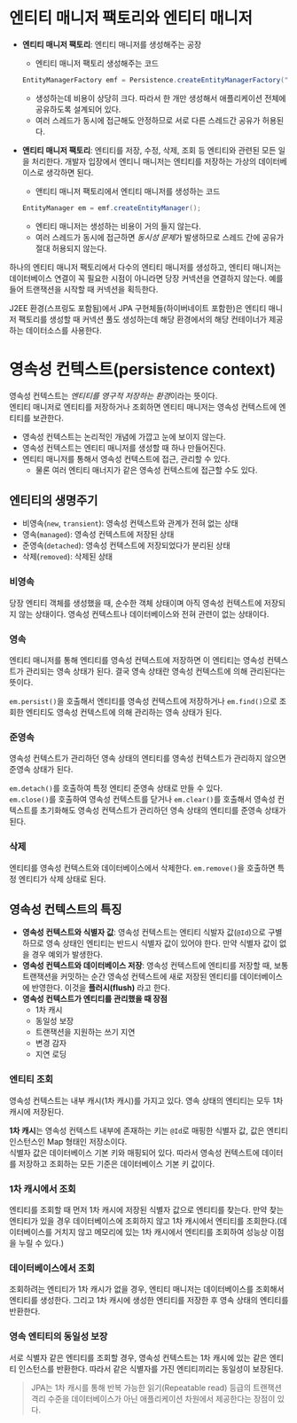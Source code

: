 # 엔티티 매니저 팩토리와 엔티티 매니저

- **엔티티 매니저 팩토리**: 엔티티 매니저를 생성해주는 공장
    - 엔티티 매니저 팩토리 생성해주는 코드
    ```java
    EntityManagerFactory emf = Persistence.createEntityManagerFactory("jpabook");
    ```
    - 생성하는데 비용이 상당히 크다. 따라서 한 개만 생성해서 애플리케이션 전체에 공유하도록 설계되어 있다.
    - 여러 스레드가 동시에 접근해도 안정하므로 서로 다른 스레드간 공유가 허용된다.

- **앤티티 매니저 팩토리**: 엔티티를 저장, 수정, 삭제, 조회 등 엔티티와 관련된 모든 일을 처리한다. 개발자 입장에서 엔티니 매니저는 엔티티를 저장하는 가상의 데이터베이스로 생각하면 된다.
    - 앤티티 매니저 팩토리에서 엔티티 매니저를 생성하는 코드
    ```java
    EntityManager em = emf.createEntityManager();
    ```
    - 엔티티 매니저는 생성하는 비용이 거의 들지 않는다.
    - 여러 스레드가 동시에 접근하면 *동시성 문제*가 발생하므로 스레드 간에 공유가 절대 허용되지 않는다.

하나의 엔티티 매니저 팩토리에서 다수의 엔티티 매니저를 생성하고, 엔티티 매니저는 데이터베이스 연결이 꼭 필요한 시점이 아니라면 당장 커넥션을 연결하지 않는다. 예를 들어 트랜잭션을 시작할 때 커넥션을 획득한다.

J2EE 환경(스프링도 포함됨)에서 JPA 구현체들(하이버네이트 포함한)은 엔티티 매니저 팩토리를 생성할 때 커넥션 풀도 생성하는데 해당 환경에서의 해당 컨테이너가 제공하는 데이터소스를 사용한다.

# 영속성 컨텍스트(persistence context)

영속성 컨텍스트는 *엔티티를 영구적 저장하는 환경*이라는 뜻이다.  
엔티티 매니저로 엔티티를 저장하거나 조회하면 엔티티 매니저는 영속성 컨텍스트에 엔티티를 보관한다.

- 영속성 컨텍스트는 논리적인 개념에 가깝고 눈에 보이지 않는다.
- 영속성 컨텍스트는 엔티티 매니저를 생성할 때 하나 만들어진다. 
- 엔티티 매니저를 통해서 영속성 컨텍스트에 접근, 관리할 수 있다.
    - 물론 여러 엔티티 매너지가 같은 영속성 컨텍스트에 접근할 수도 있다.


## 엔티티의 생명주기

- 비영속(`new`, `transient`): 영속성 컨텍스트와 관계가 전혀 없는 상태
- 영속(`managed`): 영속성 컨텍스트에 저장된 상태
- 준영속(`detached`): 영속성 컨텍스트에 저장되었다가 분리된 상태
- 삭제(`removed`): 삭제된 상태

### 비영속

당장 엔티티 객체를 생성했을 때, 순수한 객체 상태이며 아직 영속성 컨텍스트에 저장되지 않는 상태이다. 영속성 컨텍스트나 데이터베이스와 전혀 관련이 없는 상태이다.

### 영속

엔티티 매니저를 통해 엔티티를 영속성 컨텍스트에 저장하면 이 엔티티는 영속성 컨텍스트가 관리되는 영속 상태가 된다. 결국 영속 상태란 영속성 컨텍스트에 의해 관리된다는 뜻이다.

`em.persist()`을 호출해서 엔티티를 영속성 컨텍스트에 저장하거나 `em.find()`으로 조회한 엔티티도 영속성 컨텍스트에 의해 관리하는 영속 상태가 된다.

### 준영속

영속성 컨텍스트가 관리하던 영속 상태의 엔티티를 영속성 컨텍스트가 관리하지 않으면 준영속 상태가 된다.

`em.detach()`를 호출하여 특정 엔티티 준영속 상태로 만들 수 있다.  
`em.close()`를 호출하여 영속성 컨텍스트를 닫거나 `em.clear()`를 호출해서 영속성 컨텍스트를 초기화해도 영속성 컨텍스트가 관리하던 영속 상태의 엔티티를 준영속 상태가 된다.

### 삭제

엔티티를 영속성 컨텍스트와 데이터베이스에서 삭제한다. `em.remove()`을 호출하면 특정 엔티티가 삭제 상태로 된다.

## 영속성 컨텍스트의 특징

- **영속성 컨텍스트와 식별자 값**: 영속성 컨텍스트는 엔티티 식발자 값(`@Id`)으로 구별하므로 영속 상태인 엔티티는 반드시 식별자 값이 있어야 한다. 만약 식별자 값이 없을 경우 예외가 발생한다.
- **영속성 컨텍스트와 데이터베이스 저장**: 영속성 컨텍스트에 엔티티를 저장할 때, 보통 트랜잭션을 커밋하는 순간 영속성 컨텍스트에 새로 저장된 엔티티를 데이터베이스에 반영한다. 이것을 **플러시(flush)** 라고 한다.
- **영속성 컨텍스트가 엔티티를 관리했을 때 장점**
    - 1차 캐시
    - 동일성 보장
    - 트랜잭션을 지원하는 쓰기 지연
    - 변경 감자
    - 지연 로딩

### 엔티티 조회

영속성 컨텍스트는 내부 캐시(1차 캐시)를 가지고 있다. 영속 상태의 엔티티는 모두 1차 캐시에 저장된다.

**1차 캐시**는 영속성 컨텍스트 내부에 존재하는 키는 `@Id`로 매핑한 식별자 값, 값은 엔티티 인스턴스인 Map 형태인 저장소이다.  
식별자 값은 데이터베이스 기본 키와 매핑되어 있다. 따라서 영속성 컨텍스트에 데이터를 저장하고 조회하는 모든 기준은 데이터베이스 기본 키 값이다.

### 1차 캐시에서 조회

엔티티를 조회할 때 먼저 1차 캐시에 저장된 식별자 값으로 엔티티를 찾는다. 만약 찾는 엔티티가 있을 경우 데이터베이스에 조회하지 않고 1차 캐시에서 엔티티를 조회한다.(데이터베이스를 거치지 않고 메모리에 있는 1차 캐시에서 엔티티를 조회하여 성능상 이점을 누릴 수 있다.)

### 데이터베이스에서 조회

조회하려는 엔티티가 1차 캐시가 없을 경우, 엔티티 매니저는 데이터베이스를 조회해서 엔티티를 생성한다. 그리고 1차 캐시에 생성한 엔티티를 저장한 후 영속 상태의 엔티티를 반환한다.

### 영속 엔티티의 동일성 보장

서로 식별자 같은 엔티티를 조회할 경우, 영속성 컨텍스트는 1차 캐시에 있는 같은 엔티티 인스턴스를 반환한다. 따라서 같은 식별자를 가진 엔티티끼리는 동일성이 보장된다.

> JPA는 1차 캐시를 통해 반복 가능한 읽기(Repeatable read) 등급의 트랜잭션 격리 수준을 데이터베이스가 아닌 애플리케이션 차원에서 제공한다는 장점이 있다.
